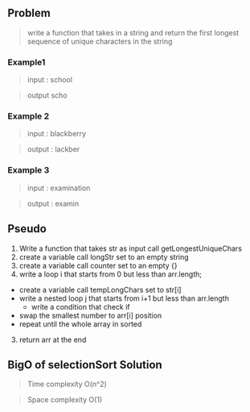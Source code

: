 ## Problem
> write a function that takes in a string and return the first longest sequence of unique characters in the string

### Example1
> input : school

> output scho

### Example 2

> input : blackberry

> output : lackber

### Example 3

> input : examination

> output : examin

## Pseudo

1. Write a function that takes str as input call getLongestUniqueChars
2. create a variable call longStr set to an empty string
3. create a variable call counter set to an empty {}
3. write a loop i that starts from 0 but less than arr.length;
  - create a variable call tempLongChars set to str[i]
  - write a nested  loop j that starts from i+1 but less than arr.length
    - write a condition that check if 
  - swap the smallest number to arr[i] position
  - repeat until the whole array in sorted
3. return arr at the end

## BigO of selectionSort Solution

>Time complexity O(n^2)

>Space complexity O(1)